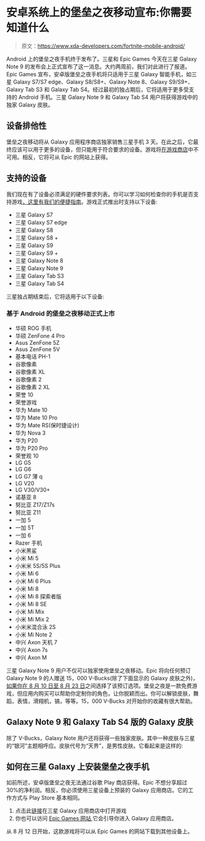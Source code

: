 # 安卓系统上的堡垒之夜移动宣布:你需要知道什么

> 原文：<https://www.xda-developers.com/fortnite-mobile-android/>

Android 上的堡垒之夜手机终于发布了。三星和 Epic Games 今天在三星 Galaxy Note 9 的发布会上正式宣布了这一消息。大约两周前，我们对此进行了报道。 Epic Games 宣布，安卓版堡垒之夜手机将只适用于三星 Galaxy 智能手机，如三星 Galaxy S7/S7 edge、Galaxy S8/S8+、Galaxy Note 8、Galaxy S9/S9+、Galaxy Tab S3 和 Galaxy Tab S4。经过最初的独占期后，它将适用于更多受支持的 Android 手机。三星 Galaxy Note 9 和 Galaxy Tab S4 用户将获得游戏中的独家 Galaxy 皮肤。

## 设备排他性

堡垒之夜移动将从 Galaxy 应用程序商店独家销售三星手机 3 天。在此之后，它最终应该可以用于更多的设备，但只能用于符合要求的设备。游戏将[在游戏商店](https://www.xda-developers.com/download-fortnite-mobile-on-android-epic-games-website/)中不可用。相反，它将可从 Epic 的网站上获得。

## 支持的设备

我们现在有了设备必须满足的硬件要求列表。你可以学习如何检查你的手机是否支持游戏[，这里有我们的便捷指南](https://www.xda-developers.com/is-my-phone-powerful-enough-for-fortnite/)。游戏正式推出时支持以下设备:

*   三星 Galaxy S7
*   三星 Galaxy S7 edge
*   三星 Galaxy S8
*   三星 Galaxy S8 +
*   三星 Galaxy S9
*   三星 Galaxy S9 +
*   三星 Galaxy Note 8
*   三星 Galaxy Note 9
*   三星 Galaxy Tab S3
*   三星 Galaxy Tab S4

三星独占期结束后，它将适用于以下设备:

### 基于 Android 的堡垒之夜移动正式上市

*   华硕 ROG 手机
*   华硕 ZenFone 4 Pro
*   Asus ZenFone 5Z
*   Asus ZenFone 5V
*   基本电话 PH-1
*   谷歌像素
*   谷歌像素 XL
*   谷歌像素 2
*   谷歌像素 2 XL
*   荣誉 10
*   荣誉游戏
*   华为 Mate 10
*   华为 Mate 10 Pro
*   华为 Mate RS(保时捷设计)
*   华为 Nova 3
*   华为 P20
*   华为 P20 Pro
*   荣誉观 10
*   LG G5
*   LG G6
*   LG G7 薄 q
*   LG V20
*   LG V30/V30+
*   诺基亚 8
*   努比亚 Z17/Z17s
*   努比亚 Z11
*   一加 5
*   一加 5T
*   一加 6
*   Razer 手机
*   小米黑鲨
*   小米 Mi 5
*   小米米 5S/5S Plus
*   小米 Mi 6
*   小米 Mi 6 Plus
*   小米 Mi 8
*   小米 Mi 8 探索者版
*   小米 Mi 8 SE
*   小米 Mi Mix
*   小米 Mi Mix 2
*   小米米混合泳 2S
*   小米 Mi Note 2
*   中兴 Axon 天机 7
*   中兴 Axon 7s
*   中兴 Axon M

三星 Galaxy Note 9 用户不仅可以独家使用堡垒之夜移动。Epic 将向任何预订 Galaxy Note 9 的人赠送 15，000 V-Bucks(除了下面显示的 Galaxy 皮肤之外)，[如果你在 8 月 10 日至 8 月 23 日](https://samsungpromotions.com/workplay/)之间选择了该预订选项。堡垒之夜是一款免费游戏，但应用内购买可以帮助你定制你的角色，让你脱颖而出。你可以解锁皮肤，舞蹈，表情，滑翔机，镐，等等。15，000 V-Bucks 对开始你的收藏有很大帮助。

## Galaxy Note 9 和 Galaxy Tab S4 版的 Galaxy 皮肤

除了 V-Bucks，Galaxy Note 用户还将获得一些独家皮肤。其中一种皮肤与三星的“银河”主题相呼应。皮肤代号为“天界”，是男性皮肤。它看起来是这样的:

## 如何在三星 Galaxy 上安装堡垒之夜手机

如前所述，安卓版堡垒之夜无法通过谷歌 Play 商店获得。Epic 不想分享超过 30%的净利润。相反，你必须使用三星设备上预装的 Galaxy 应用商店。它的工作方式与 Play Store 基本相同。

1.  点击此[链接](https://www.apps.samsung.com/appquery/appDetail.as?appId=com.epicgames.portal)在三星 Galaxy 应用商店中打开游戏
2.  你也可以访问 [Epic Games 网站](https://www.epicgames.com/fortnite/en-US/mobile/android/new-device),它会引导你进入 Galaxy 应用商店。

从 8 月 12 日开始，这款游戏将可以从 Epic Games 的网站下载到其他设备上。